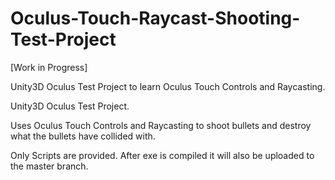 # Oculus-Touch-Raycast-Shooting-Test-Project
[Work in Progress]

Unity3D Oculus Test Project to learn Oculus Touch Controls and Raycasting.

Unity3D Oculus Test Project.

Uses Oculus Touch Controls and Raycasting to shoot bullets and destroy what the bullets have collided with.

Only Scripts are provided. After exe is compiled it will also be uploaded to the master branch.
